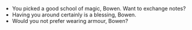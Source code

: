 - You picked a good school of magic, Bowen. Want to exchange notes?
- Having you around certainly is a blessing, Bowen.
- Would you not prefer wearing armour, Bowen?
